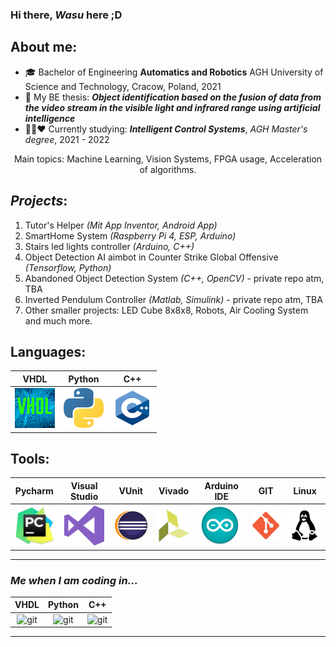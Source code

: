 ### Hi there, *Wasu* here ;D

## About me:
 - 🎓 Bachelor of Engineering **Automatics and Robotics** AGH University of Science and Technology, Cracow, Poland, 2021
 - 📝 My BE thesis: 
 ***Object identification based on the fusion of data from the video stream in the visible light and infrared range using artificial intelligence***
 - 💚🖤❤️ Currently studying: ***Intelligent Control Systems***, *AGH Master's degree*, 2021 - 2022
 <p align="center">
 Main topics: Machine Learning, Vision Systems, FPGA usage, Acceleration of algorithms.
 </p>
  
 ## *Projects*:
 1. Tutor's Helper *(Mit App Inventor, Android App)*
 2. SmartHome System *(Raspberry Pi 4, ESP, Arduino)*
 3. Stairs led lights controller *(Arduino, C++)*
 4. Object Detection AI aimbot in Counter Strike Global Offensive *(Tensorflow, Python)*
 5. Abandoned Object Detection System *(C++, OpenCV)* - private repo atm, TBA
 6. Inverted Pendulum Controller *(Matlab, Simulink)* - private repo atm, TBA
 7. Other smaller projects: LED Cube 8x8x8, Robots, Air Cooling System and much more.
 
 
 ## Languages:

| VHDL 	   | Python   | C++      |
|:--------:|:--------:|:--------:|
| <img src="images/vhdl.png" alt="vhdl" width="64"/> | <img src="images/python.png" alt="python" width="64"/> | <img src="images/cpp.png" alt="cpp" width="64"/> |


## Tools:

| Pycharm | Visual Studio | VUnit | Vivado | Arduino IDE | GIT | Linux |
|:-------:|:-------------:|:-------:|--------|-------------|-----|-------|
|    <img src="images/pycharm.png" alt="pycharm" width="64"/>     |      <img src="images/visualstudio.png" alt="visualstudio" width="64"/>         |    <img src="images/eclipse.png" alt="eclipse" width="64"/>     |    <img src="images/vivado.png" alt="vivado" width="64"/>    |      <img src="images/arduino.png" alt="arduino" width="64"/>       |  <img src="images/git.png" alt="git" width="64"/>   |   <img src="images/linux.png" alt="linux" width="64"/>    |


---
### *Me when I am coding in...*
| VHDL        | Python      | C++         |
|:-----------:|:-----------:|:-----------:|
|  <img src="https://i.kym-cdn.com/photos/images/original/001/879/958/fb1.gif" alt="git" width="64"/>   	|  <img src="https://i.kym-cdn.com/photos/images/original/001/879/958/fb1.gif" alt="git" width="64"/>   	|  <img src="https://i.kym-cdn.com/photos/images/original/001/879/958/fb1.gif" alt="git" width="64"/>	|

---
